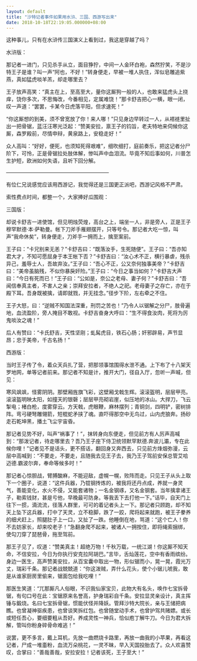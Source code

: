 ```yaml
---
layout: default
title: "沙特记者事件如果用水浒、三国、西游写出来"
date: 2018-10-18T22:19:05.000000+08:00
---
```


这种事儿，只有在水浒传三国演义上看到过，我这是穿越了吗？

水浒版：

那记者一进门，只见杀手从立，面目狰狞，中间一人金环白袍，森然狞笑，不是沙特王子是谁？叫一声“阿也，不好！”转身便走，早被一堆人执住，浑似皂雕追紫燕，真如猛虎啖羊羔，却走哪里去？

王子放声高笑：“真主在上，至高至大，量你这厮狗一般的人，也敢来猛虎头上挠痒，饶你多次，不思悔改，今番相见，定属难饶！”那卡舒吉把心一横，眼一闭，叹一声道：“罢罢，卡某今日虎落平阳，但求速死！”

“你这厮想的到美，须不曾宽放了你！来人哪！”只见身边早转过一人，从褡裢里扯出一把骨锯，蓝汪汪寒光泛起：“赞美安拉，禀王子的钧旨，老夫特地来伺候你这厮，森罗殿前，尽情申辩，黄泉路上，安稳走好！”

众人高叫：“好好，便死，也须知死得艰难”，细吹细打，庭前奏乐，把这记者分尸阶下，可怜，正是骨锯拉处肢体解，惨叫声中血泪流。毕竟不知后事如何，川普怎生护短，欧洲如何失语，且听下回分解。

————————————————————

有位仁兄说感觉应该用西游记，我觉得还是三国更正派吧，西游记风格不严肃。

索性费点时间，都整一个，大家捧好瓜围观：

三国版：

却说卡舒吉一进使馆，但见明烛荧煌，高台之上，端坐一人，非是旁人，正是王子穆罕默德·本·萨勒曼。帐下刀斧手雁翅摆开，只等号令。那记者大吃一惊，叫声“我命休矣”，转身便走，刀斧手一拥而上，擒至案前。

王子曰：“卡兄别来无恙？”卡舒吉曰：“既落汝手，生死随便”。王子曰：“吾亦知君大才，不知可愿屈身于本王帐下否？”卡舒吉曰：“汝心术不正，横行暴虐，残杀异己，羞辱士人，吾故弃汝。”王子曰：“吾心不正，公又奈何独事美帝？”卡舒吉曰：“美帝虽脑残，不似你暴戾奸险。”王子曰：“今日之事当如何？”卡舒吉大声曰：“今日有死而已！”王子曰：“公如是，奈公之老母、妻子何？”卡舒吉曰：“吾闻信奉真主者，不害人之亲；崇拜安拉者，不绝人之祀。老母妻子之存亡，亦在于殿下耳。吾身既被擒，请即就戮，并无挂念。”径步下阶，左右牵之不住。

王子大怒，曰：“逆贼不知国法深重，刑罚之苦也！”乃令人以锯解之分尸，肢骨遍地，血流盈阶，旁人掩目不敢视。卡舒吉奋身大呼曰：“生不得食汝肉，死将为厉鬼啖汝之魂！”

后人有赞曰：“卡氏舒吉，天性坚刚；虬髯虎目，铁石心肠；奸邪辟易，声节显昂；忠于美帝，千古名扬！”

西游版：

当时王子传了令，着众天兵扎了营，把那领事馆围得水泄不通。上下布了十八架天罗地网，单等记者前来。那记者不知是计，推开大门，径自入厅，忽听一声喊，但见：

寒风飒飒，怪雾阴阴。那壁厢旌旗飞彩，这壁厢戈戟生辉。滚滚盔明，层层甲亮。滚滚盔明映太阳，如撞天的银磬；层层甲亮砌岩崖，似压地的冰山。大捍刀，飞云掣电；楮白枪，度雾穿云。方天戟，虎眼鞭，麻林摆列；青铜剑，四明铲，密树排阵。弯弓硬弩雕翎箭，短棍蛇矛挟了魂。直吓得那空中无鸟过，山内虎狼奔。扬砂走石乾坤黑，播土飞尘宇宙昏。

那记者见势不好，叫声“祸事了！”，抹转身向东便走，但见前方有人厉声高喊到：“那泼记者，待走哪里去？吾乃王子座下侍卫统领默罕默德.奔波儿灞，专在此候你哩！”记者见不是话头，更不搭话，翻回身又奔西去，只见前方烽烟弥漫，云层中高喊到：“不要走，不要走，且随我去见王子去，我乃王子驾前安保总管艾哈迈德.霸波尔奔，奉命等候多时！”

那记者心惊胆战，臂膊酸麻，不能迎敌，虚幌一幌，败阵而走。只见王子从头上取下一个圈子，说道：“这件兵器，乃锟钢抟炼的，被我将还丹点成，养就一身灵气，善能变化，水火不侵，又能套诸物；一名金钢琢，又名金钢套。当年擒拿诸王子，勒索钱财，甚是亏他，早晚最可防身。等我丢下去打他一下。”话毕，自天门上往下一掼，滴流流，径落人群里，可可的着记者头上一下。那记者只顾跑，却不知天上坠下这兵器，打中了天灵，立不稳脚，跌了一跤，爬将起来就跑，被王子豢养的细犬赶上，照腿肚子上一口，又扯了一跌。他睡倒在地，骂道：“这个亡人！你不去妨家长，却来咬老子！”急翻身爬不起来，被诸人一拥按住，即将绳索捆绑，使勾刀穿了琵琶骨，拖至驾前。

那王子见了，叹道：“赞美真主！超绝万物！千秋万载，一统江湖！你这厮不知天命，不信安拉，今日为你执行安克拉阿胡巴。”言毕，舌灿莲花，空中有香雨缤纷。身边一医生，高声赞美安拉，从百宝囊中取出一物，形似锯而小，晃一晃，霞光万丈，瑞彩千条。那记者战兢兢道：“你这泼贼，弄什么花头，使个小锯儿唬我，敢是从谁家厨房里偷来，锯面包给我吃哩！”

那医生笑道：“兀那厮凡人俗眼，不识我仙家宝贝，此物大有名头，唤作七宝拆骨锯，有句口号在此：宝锯原来名誉高，护身瑞彩自千条。安拉显灵亲设计，真主挥锤与鍛烧。名曰七宝拆骨锯，惯能伏怪并降妖。管拜沙特大院长，亲与王储把病瞧。也曾凝神驱疾患，也曾谈笑拆红包。也曾随堂动手术，也曾护驾共赌嫖。或长或短任吾心，要细要粗从吾好。养成灵性一神兵，恰似庖丁解牛刀。今日为君大拆解，管叫你粉身碎骨命难逃！”

说罢，更不多言，戴上耳机，先放一曲燃烧卡路里，再放一曲我的小苹果，再看这记者，尸成一堆齑粉，血流万朵桃花，一灵不昧，早入天国投胎去了。众人欢喜赞叹，合掌曰：“善哉善哉，安拉安拉！记者该死，王子至大！”

